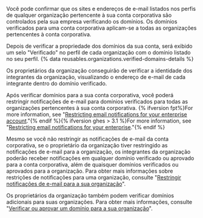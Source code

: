 Você pode confirmar que os sites e endereços de e-mail listados nos perfis de qualquer organização pertencente à sua conta corporativa são controlados pela sua empresa verificando os domínios. Os domínios verificados para uma conta corporativa aplicam-se a todas as organizações pertencentes à conta corporativa.

Depois de verificar a propriedade dos domínios da sua conta, será exibido um selo "Verificado" no perfil de cada organização com o domínio listado no seu perfil. {% data reusables.organizations.verified-domains-details %}

Os proprietários da organização conseguirão de verificar a identidade dos integrantes da organização, visualizando o endereço de e-mail de cada integrante dentro do domínio verificado.

Após verificar domínios para a sua conta corporativa, você poderá restringir notificações de e-mail para domínios verificados para todas as organizações pertencentes à sua conta corporativa. {% ifversion fpt%}For more information, see "[Restricting email notifications for your enterprise account](/github/setting-up-and-managing-your-enterprise/restricting-email-notifications-for-your-enterprise-account)."{% endif %}{% ifversion ghes > 3.1 %}For more information, see "[Restricting email notifications for your enterprise](/admin/policies/enforcing-policies-for-your-enterprise/restricting-email-notifications-for-your-enterprise)."{% endif %}

Mesmo se você não restringir as notificações de e-mail da conta corporativa, se o proprietário da organização tiver restringido as notificações de e-mail para a organização, os integrantes da organização poderão receber notificações em qualquer domínio verificado ou aprovado para a conta corporativa, além de quaisquer domínios verificados ou aprovados para a organização. Para obter mais informações sobre restrições de notificações para uma organização, consulte "[Restringir notificações de e-mail para a sua organização](/organizations/keeping-your-organization-secure/restricting-email-notifications-for-your-organization)".

Os proprietários da organização também podem verificar domínios adicionais para suas organizações. Para obter mais informações, consulte "[Verificar ou aprovar um domínio para a sua organização](/organizations/managing-organization-settings/verifying-or-approving-a-domain-for-your-organization)".
